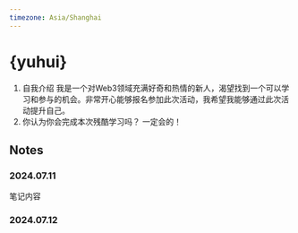 ```yaml
---
timezone: Asia/Shanghai
---
```

# {yuhui}

1. 自我介绍
  我是一个对Web3领域充满好奇和热情的新人，渴望找到一个可以学习和参与的机会。非常开心能够报名参加此次活动，我希望我能够通过此次活动提升自己。
2. 你认为你会完成本次残酷学习吗？
   一定会的！

## Notes

<!-- Content_START -->

### 2024.07.11

笔记内容

### 2024.07.12

<!-- Content_END -->
